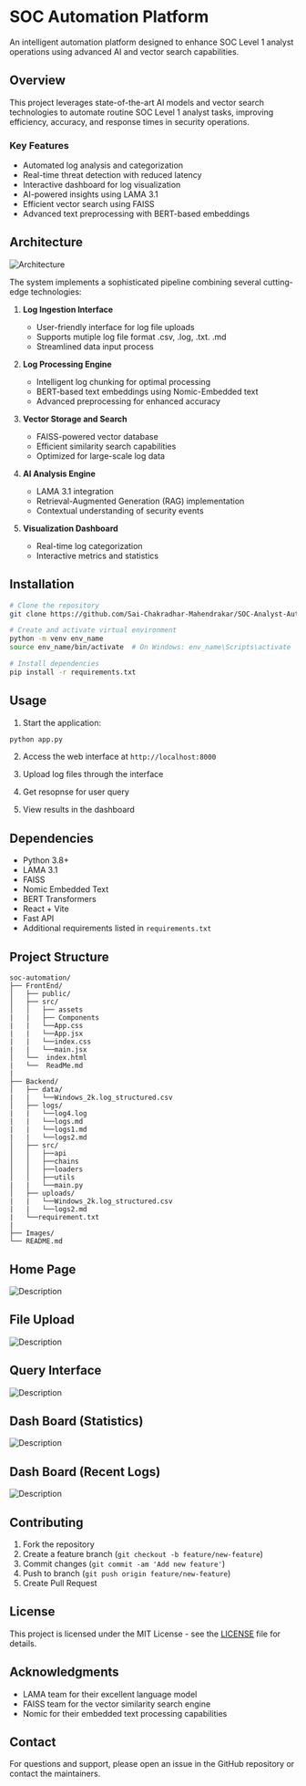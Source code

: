 # SOC Automation Platform

An intelligent automation platform designed to enhance SOC Level 1 analyst operations using advanced AI and vector search capabilities.

## Overview

This project leverages state-of-the-art AI models and vector search technologies to automate routine SOC Level 1 analyst tasks, improving efficiency, accuracy, and response times in security operations.

### Key Features

- Automated log analysis and categorization
- Real-time threat detection with reduced latency
- Interactive dashboard for log visualization
- AI-powered insights using LAMA 3.1
- Efficient vector search using FAISS
- Advanced text preprocessing with BERT-based embeddings

## Architecture

<img src="./Images/Architecture.jpg" alt="Architecture"/>

The system implements a sophisticated pipeline combining several cutting-edge technologies:

1. **Log Ingestion Interface**
   - User-friendly interface for log file uploads
   - Supports mutiple log file format .csv, .log, .txt. .md 
   - Streamlined data input process

2. **Log Processing Engine**
   - Intelligent log chunking for optimal processing
   - BERT-based text embeddings using Nomic-Embedded text
   - Advanced preprocessing for enhanced accuracy

3. **Vector Storage and Search**
   - FAISS-powered vector database
   - Efficient similarity search capabilities
   - Optimized for large-scale log data

4. **AI Analysis Engine**
   - LAMA 3.1 integration
   - Retrieval-Augmented Generation (RAG) implementation
   - Contextual understanding of security events

5. **Visualization Dashboard**
   - Real-time log categorization
   - Interactive metrics and statistics

## Installation

```bash
# Clone the repository
git clone https://github.com/Sai-Chakradhar-Mahendrakar/SOC-Analyst-Automation-using-RAG-Model.git

# Create and activate virtual environment
python -m venv env_name
source env_name/bin/activate  # On Windows: env_name\Scripts\activate

# Install dependencies
pip install -r requirements.txt
```


## Usage

1. Start the application:
```bash
python app.py
```

2. Access the web interface at `http://localhost:8000`

3. Upload log files through the interface
   
4. Get resopnse for user query

5. View results in the dashboard

## Dependencies

- Python 3.8+
- LAMA 3.1
- FAISS
- Nomic Embedded Text
- BERT Transformers
- React + Vite
- Fast API
- Additional requirements listed in `requirements.txt`

## Project Structure

```
soc-automation/
├── FrontEnd/
│   ├── public/
│   ├── src/
│   │   ├── assets
|   |   ├── Components
|   |   └──App.css
|   |   └──App.jsx
|   |   └──index.css
|   |   └──main.jsx
│   └──  index.html
|   └──  ReadMe.md
|
├── Backend/
│   ├── data/
|   |   └──Windows_2k.log_structured.csv
│   ├── logs/
|   |   └──log4.log
|   |   └──logs.md
|   |   └──logs1.md
|   |   └──logs2.md
│   ├── src/
│   │   ├──api
│   │   ├──chains
│   │   ├──loaders
│   │   ├──utils
|   |   └──main.py
│   ├── uploads/
|   |   └──Windows_2k.log_structured.csv
|   |   └──logs2.md
|   └──requirement.txt
|
├── Images/
└── README.md
```
## Home Page

<img src="./Images/HomePage.jpg" alt="Description"/>

## File Upload

<img src="./Images/File_Upload.jpg" alt="Description"/>

## Query Interface

<img src="./Images/query_Interface.jpg" alt="Description"/>

## Dash Board (Statistics)

<img src="./Images/DashBoard.jpg" alt="Description"/>

## Dash Board (Recent Logs)

<img src="./Images/DashBoard2.jpg" alt="Description"/>


## Contributing

1. Fork the repository
2. Create a feature branch (`git checkout -b feature/new-feature`)
3. Commit changes (`git commit -am 'Add new feature'`)
4. Push to branch (`git push origin feature/new-feature`)
5. Create Pull Request

## License

This project is licensed under the MIT License - see the [LICENSE](LICENSE) file for details.

## Acknowledgments

- LAMA team for their excellent language model
- FAISS team for the vector similarity search engine
- Nomic for their embedded text processing capabilities

## Contact

For questions and support, please open an issue in the GitHub repository or contact the maintainers.

